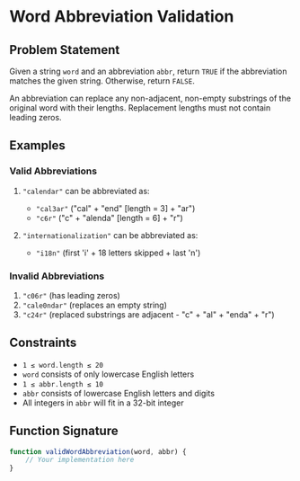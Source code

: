 # Word Abbreviation Validation

## Problem Statement

Given a string `word` and an abbreviation `abbr`, return `TRUE` if the abbreviation matches the given string. Otherwise, return `FALSE`. 

An abbreviation can replace any non-adjacent, non-empty substrings of the original word with their lengths. Replacement lengths must not contain leading zeros.

## Examples

### Valid Abbreviations

1. `"calendar"` can be abbreviated as:
   - `"cal3ar"` ("cal" + "end" [length = 3] + "ar")
   - `"c6r"` ("c" + "alenda" [length = 6] + "r")

2. `"internationalization"` can be abbreviated as:
   - `"i18n"` (first 'i' + 18 letters skipped + last 'n')

### Invalid Abbreviations

1. `"c06r"` (has leading zeros)
2. `"cale0ndar"` (replaces an empty string)
3. `"c24r"` (replaced substrings are adjacent - "c" + "al" + "enda" + "r")

## Constraints

- `1 ≤ word.length ≤ 20`
- `word` consists of only lowercase English letters
- `1 ≤ abbr.length ≤ 10`
- `abbr` consists of lowercase English letters and digits
- All integers in `abbr` will fit in a 32-bit integer

## Function Signature

```javascript
function validWordAbbreviation(word, abbr) {
    // Your implementation here
}